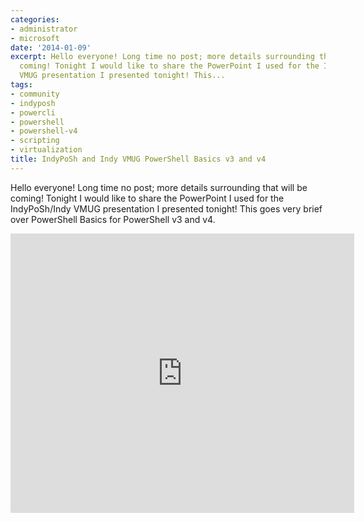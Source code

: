 ```yaml
---
categories:
- administrator
- microsoft
date: '2014-01-09'
excerpt: Hello everyone! Long time no post; more details surrounding that will be
  coming! Tonight I would like to share the PowerPoint I used for the IndyPoSh/Indy
  VMUG presentation I presented tonight! This...
tags:
- community
- indyposh
- powercli
- powershell
- powershell-v4
- scripting
- virtualization
title: IndyPoSh and Indy VMUG PowerShell Basics v3 and v4
---
```


Hello everyone! Long time no post; more details surrounding that will be coming! Tonight I would like to share the PowerPoint I used for the IndyPoSh/Indy VMUG presentation I presented tonight! This goes very brief over PowerShell Basics for PowerShell v3 and v4.

<iframe src="https://skydrive.live.com/embed?cid=9CE6817C08D7DE07&amp;resid=9CE6817C08D7DE07%214220&amp;authkey=AGZ9RMul12C1pSI&amp;em=2" width="550" height="447" frameborder="0" scrolling="no"></iframe>